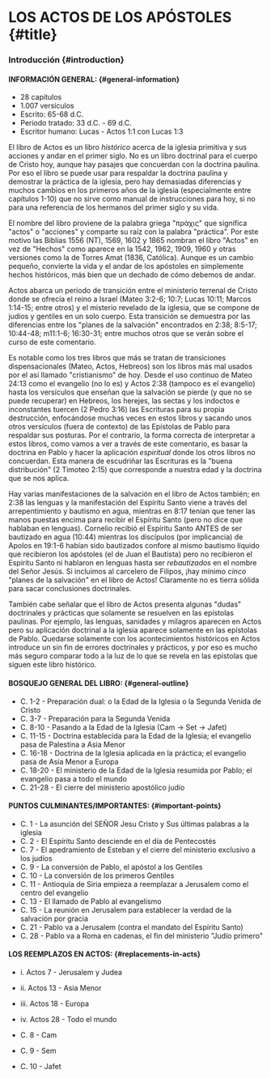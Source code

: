 # LOS ACTOS DE LOS APÓSTOLES {#title}

### Introducción {#introduction}

#### INFORMACIÓN GENERAL: {#general-information}

- 28 capítulos
- 1.007 versículos
- Escrito: 65-68 d.C.
- Periodo tratado: 33 d.C. - 69 d.C.
- Escritor humano: Lucas - Actos 1:1 con Lucas 1:3

El libro de Actos es un libro *histórico* acerca de la iglesia primitiva y sus acciones y andar en el primer siglo. No es un libro doctrinal para el cuerpo de Cristo hoy, aunque hay pasajes que concuerdan con la doctrina paulina. Por eso el libro se puede usar para respaldar la doctrina paulina y demostrar la práctica de la iglesia, pero hay demasiadas diferencias y muchos cambios en los primeros años de la iglesia (especialmente entre capítulos 1-10) que no sirve como manual de instrucciones para hoy, si no para una referencia de los hermanos del primer siglo y su vida.

El nombre del libro proviene de la palabra griega "πράχις" que significa "actos" o "acciones" y comparte su raíz con la palabra "práctica". Por este motivo las Biblias 1556 (NT), 1569, 1602 y 1865 nombran el libro "Actos" en vez de "Hechos" como aparece en la 1542, 1962, 1909, 1960 y otras versiones como la de Torres Amat (1836, Católica). Aunque es un cambio pequeño, convierte la vida y el andar de los apóstoles en simplemente hechos históricos, más bien que un dechado de cómo debemos de andar.

Actos abarca un periodo de transición entre el ministerio terrenal de Cristo donde se ofrecía el reino a Israel (Mateo 3:2-6; 10:7; Lucas 10:11; Marcos 1:14-15; entre otros) y el misterio revelado de la iglesia, que se compone de judíos y gentiles en un solo cuerpo. Esta transición se demuestra por las diferencias entre los "planes de la salvación" encontrados en 2:38; 8:5-17; 10:44-48; m11:1-6; 16:30-31; entre muchos otros que se verán sobre el curso de este comentario.

Es notable como los tres libros que más se tratan de transiciones dispensacionales (Mateo, Actos, Hebreos) son los libros más mal usados por el así llamado "cristianismo" de hoy. Desde el uso continuo de Mateo 24:13 como el evangelio (no lo es) y Actos 2:38 (tampoco es el evangelio) hasta los versículos que enseñan que la salvación se pierde (y que no se puede recuperar) en Hebreos, los herejes, las sectas y los indoctos e inconstantes tuercen (2 Pedro 3:16) las Escrituras para su propia destrucción, enfocándose muchas veces en estos libros y sacando unos otros versículos (fuera de contexto) de las Epístolas de Pablo para respaldar sus posturas. Por el contrario, la forma correcta de interpretar a estos libros, como vamos a ver a través de este comentario, es basar la doctrina en Pablo y hacer la aplicación *espiritual* donde los otros libros no concuerdan. Esta manera de escudriñar las Escrituras es la "buena distribución" (2 Timoteo 2:15) que corresponde a nuestra edad y la doctrina que se nos aplica.

Hay varias manifestaciones de la salvación en el libro de Actos también; en 2:38 las lenguas y la manifestación del Espíritu Santo viene a través del arrepentimiento y bautismo en agua, mientras en 8:17 tenían que tener las manos puestas encima para recibir el Espíritu Santo (pero no dice que hablaban en lenguas). Cornelio recibió el Espíritu Santo ANTES de ser bautizado en agua (10:44) mientras los discípulos (por implicancia) de Apolos en 19:1-6 habían sido bautizados confore al mismo bautismo líquido que recibieron los apóstoles (el de Juan el Bautista) pero no recibieron el Espíritu Santo ni hablaron en lenguas hasta ser *rebautizados* en el nombre del Señor Jesús. Si incluimos al carcelero de Filipos, ¡hay mínimo *cinco* "planes de la salvación" en el libro de Actos! Claramente no es tierra sólida para sacar conclusiones doctrinales. 

También cabe señalar que el libro de Actos presenta algunas "dudas" doctrinales y prácticas que solamente se resuelven en las epístolas paulinas. Por ejemplo, las lenguas, sanidades y milagros aparecen en Actos pero su aplicación doctrinal a la iglesia aparece solamente en las epístolas de Pablo. Quedarse solamente con los acontecimientos históricos en Actos introduce un sin fin de errores doctrinales y prácticos, y por eso es mucho más seguro comparar todo a la luz de lo que se revela en las epístolas que siguen este libro histórico.

#### BOSQUEJO GENERAL DEL LIBRO: {#general-outline}

- C. 1-2 - Preparación dual: o la Edad de la Iglesia o la Segunda Venida de Cristo
- C. 3-7 - Preparación para la Segunda Venida
- C. 8-10 - Pasando a la Edad de la Iglesia (Cam -> Set -> Jafet)
- C. 11-15 - Doctrina establecida para la Edad de la Iglesia; el evangelio pasa de Palestina a Asia Menor
- C. 16-18 - Doctrina de la Iglesia aplicada en la práctica; el evangelio pasa de Asia Menor a Europa
- C. 18-20 - El ministerio de la Edad de la Iglesia resumida por Pablo; el evangelio pasa a todo el mundo
- C. 21-28 - El cierre del ministerio apostólico judío

#### PUNTOS CULMINANTES/IMPORTANTES: {#important-points}

- C. 1 - La asunción del SEÑOR Jesu Cristo y Sus últimas palabras a la iglesia
- C. 2 - El Espíritu Santo desciende en el día de Pentecostés
- C. 7 - El apedramiento de Esteban y el cierre del ministerio exclusivo a los judíos
- C. 9 - La conversión de Pablo, el apóstol a los Gentiles
- C. 10 - La conversión de los primeros Gentiles
- C. 11 - Antioquía de Siria empieza a reemplazar a Jerusalem como el centro del evangelio
- C. 13 - El llamado de Pablo al evangelismo
- C. 15 - La reunión en Jerusalem para establecer la verdad de la salvación por gracia
- C. 21 - Pablo va a Jerusalem (contra el mandato del Espíritu Santo)
- C. 28 - Pablo va a Roma en cadenas, el fin del ministerio "Judío primero"

#### LOS REEMPLAZOS EN ACTOS: {#replacements-in-acts}

- i. Actos 7 - Jerusalem y Judea
- ii. Actos 13 - Asia Menor
- iii. Actos 18 - Europa
- iv. Actos 28 - Todo el mundo

- C. 8 - Cam
- C. 9 - Sem
- C. 10 - Jafet
